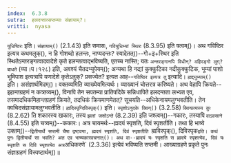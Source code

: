 ```yaml
---
index:  6.3.8
sutra:  हलदन्तात्सप्तम्याः संज्ञायाम्?।
vritti:  nyasa
---
```


`युधिष्ठिरः` इति। `संज्ञायाम्()` (2.1.43) इति समासः, `गवियुधिभ्यां स्थिरः` (8.3.95) इति षत्वम्()। अथ गविष्ठिर इत्यत्र कथमलुक्(), न हि गोशब्दो हलन्तः, नाप्यदन्तः? स्यादेतत्()--गो+इ+स्थिर इति स्थितेऽन्तरङ्गत्वादवादेशे कृते हलन्तत्वाद्भविष्यति, एतच्च नास्ति; यतः `अन्तरङ्गानपि विधीन्? वहिरङ्गो लुग्? बाधते` (व्या।प।१२८) इति, अवश्यं चैतदभ्युपेयम्(); अन्यथा हि नद्यां कुक्कुटिका नदीकुक्कुटिक, भूम्यां पाशो भूमिपाश इत्यत्रापि यणादेशे कृतेऽलुक्? प्रसज्येत? इत्यत आह--`गविष्ठिर इत्यत्र तु` इत्यादि। 
`ह्मद्द्युभ्याम्()` इति। असंज्ञार्थमिदम्()। वक्तव्यमिति व्याख्येयमित्यर्थः। व्याख्यानं चोत्तरत्र करिष्यते। अथ वेहापि क्रियते--इहान्तग्रहणं न कत्र्तव्यम्(), विनापि तेन सपतम्या प्रातिपदिके सन्निधापिते हलदन्तता लभ्यत एव, तसमादधिकमिहान्तग्रहणं क्रियते, तदधिकं क्रियमाणमेतत्? सूचयति--अधिकेनायमलुग्भवतीति। तेन क्वचिदसंज्ञायामलुग्भवतीति। `ह्मदिस्पृग्दिविस्पृक्()` इति। `स्पृशोऽनुदके क्विन्()` (3.2.58) `क्विन्प्रत्यस्य कुः` (8.2.62) ति शकारस्य खकारः, तस्य `झलां जशोऽन्ते` (8.2.39) इति जश्त्वम्()--गकारः, तस्यापि `वाऽवसाने` (8.4.55) इति चत्र्वम्()--ककारः। अत्र चायमर्थः--ह्मदयं स्पृशति, दिवं स्पृशतीति। तथा हि भाष्ये उक्तम्()--`द्वितीयार्थे सप्तमी चैषा द्रष्टवया, ह्मदयं स्पृशति, दिवं स्पृशतीति `ह्मविस्पृक्(), दिविस्पृक` इति। कथं पुनः द्वितीयार्थे सा भवति? अत एव भाष्यकारवचनात्()। अथ वा--ह्मदयं यः स्पृशति स ह्मदये स्पृशत्येव, दिवं यः स्पृशति स दिवि स्पृशत्येव अत्र `अधिकरणे` (2.3.36) इत्येवं भविष्यति सप्तमी। 
आख्याग्रहणे प्रकृते पुनः संज्ञाग्रहणं विस्पष्टार्थम्()॥
